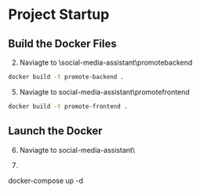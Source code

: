 # Project Startup

## Build the Docker Files

2) Naviagte to \social-media-assistant\promotebackend

```bash
docker build -t promote-backend .
```

5) Naviagte to social-media-assistant\promotefrontend
```bash
docker build -t promote-frontend .
```

## Launch the Docker
6) Naviagte to social-media-assistant\

7) ```bash
docker-compose up -d
```

